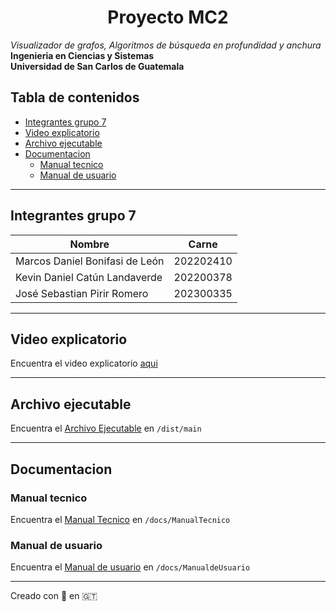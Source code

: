 <h1 align="center">Proyecto MC2</h1>

*Visualizador de grafos, Algoritmos de búsqueda en profundidad y anchura*         
**Ingenieria en Ciencias y Sistemas**         
**Universidad de San Carlos de Guatemala**


## Tabla de contenidos

- [Integrantes grupo 7](#integrantes-grupo-7)
- [Video explicatorio](#video-explicatorio)
- [Archivo ejecutable](#archivo-ejecutable)
- [Documentacion](#documentacion)
    - [Manual tecnico](#manual-tecnico)
    - [Manual de usuario](#manual-de-usuario)

----

## Integrantes grupo 7

|Nombre|Carne|
|---|---|
|Marcos Daniel Bonifasi de León |202202410|   
|Kevin Daniel Catún Landaverde |202200378|
|José Sebastian Pirir Romero|202300335|

----

## Video explicatorio
 Encuentra el video explicatorio [aqui](https://www.youtube.com/watch?v=oyH_mt5yERw)

----

## Archivo ejecutable

Encuentra el [Archivo Ejecutable](./dist/main/main) en `/dist/main`

----

## Documentacion

### Manual tecnico
Encuentra el [Manual Tecnico](/docs/ManualTecnico.pdf) en `/docs/ManualTecnico`

### Manual de usuario
Encuentra el [Manual de usuario](/docs/ManualdeUsuario.pdf) en `/docs/ManualdeUsuario`



------      

Creado con :blue_heart: en :guatemala:

